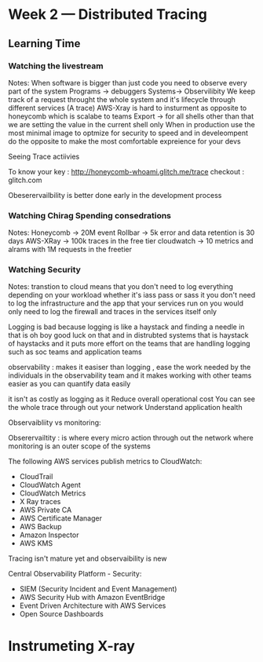 # Week 2 — Distributed Tracing

## Learning Time 
### Watching the livestream 
 Notes:
 When software is bigger than just code you need to observe every part of the system
 Programs -> debuggers Systems-> Observilibity
 We keep track of a request throught the whole system and it's lifecycle through different services (A trace)
 AWS-Xray is hard to insturment as opposite to honeycomb which is scalabe to teams
Export -> for all shells other than that we are setting the value in the current shell only
When in production use the most minimal image to optmize for security to speed and in develeompent do the opposite to make the most comfortable expreience for your devs

Seeing Trace actiivies
[](assets/week2/seeing_honeycomb_trace.png)

To know your key : http://honeycomb-whoami.glitch.me/trace
checkout : glitch.com

Obeserervailbility is better done early in the development process


### Watching Chirag Spending consedrations

Notes:
Honeycomb -> 20M event
Rollbar -> 5k error and data retention is 30 days
AWS-XRay -> 100k traces in the free tier
cloudwatch -> 10 metrics and alrams with 1M requests in the freetier 


### Watching Security 

Notes:
transtion to cloud means that you don't need to log everything
depending on your workload whether it's iass pass or sass it you don't need to log the infrastructure and the app that your services run on you would only need to log the firewall and traces in the services itself only

Logging is bad because logging is like a haystack and finding a needle in that is oh boy good luck on that and in distrubted systems that is haystack of haystacks and it puts more effort on the teams that are handling logging such as soc teams and application teams 

observability : makes it easiser than logging , ease the work needed by the individuals in the observability team and it makes working with other teams easier as you can quantify data easily

it isn't as costly as logging  as it Reduce overall operational cost
You can see the whole trace through out your network
Understand application health


Observaibliity vs monitoring:
[](assets/week2/monitor_vs_observer.png)

Obserervailtity : is where every micro action through out the network
where monitoring is an outer scope of the systems

The following AWS services publish metrics to CloudWatch:
* CloudTrail
* CloudWatch Agent
* CloudWatch Metrics
* X Ray traces
* AWS Private CA
* AWS Certificate Manager
* AWS Backup
* Amazon Inspector
* AWS KMS

Tracing isn't mature yet and observaibility is new

Central Observability Platform - Security: 

* SIEM (Security Incident and Event Management)
* AWS Security Hub with Amazon EventBridge
* Event Driven Architecture with AWS Services
* Open Source Dashboards

# Instrumeting X-ray

